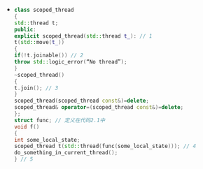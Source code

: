 - ``` cpp
  class scoped_thread
  {
  std::thread t;
  public:
  explicit scoped_thread(std::thread t_): // 1
  t(std::move(t_))
  {
  if(!t.joinable()) // 2
  throw std::logic_error(“No thread”);
  }
  ~scoped_thread()
  {
  t.join(); // 3
  }
  scoped_thread(scoped_thread const&)=delete;
  scoped_thread& operator=(scoped_thread const&)=delete;
  };
  struct func; // 定义在代码2.1中
  void f()
  {
  int some_local_state;
  scoped_thread t(std::thread(func(some_local_state))); // 4
  do_something_in_current_thread();
  } // 5
  ```